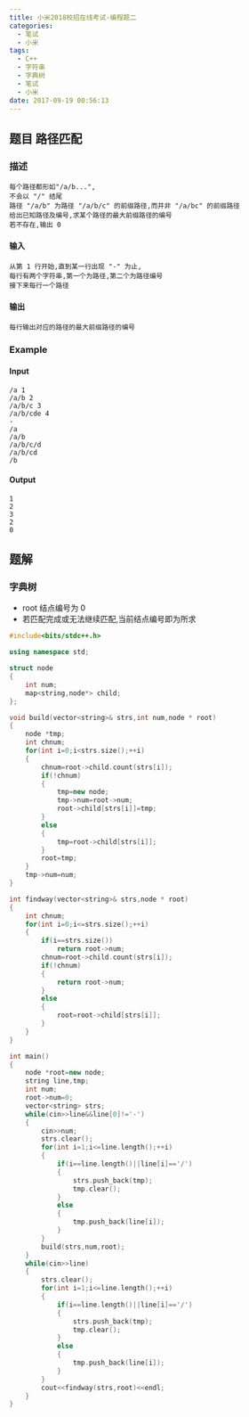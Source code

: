 ```yaml
---
title: 小米2018校招在线考试-编程题二
categories:
  - 笔试
  - 小米
tags:
  - C++
  - 字符串
  - 字典树
  - 笔试
  - 小米
date: 2017-09-19 00:56:13
---
```

## 题目 路径匹配
### 描述
	每个路径都形如"/a/b...",
	不会以 "/" 结尾
	路径 "/a/b" 为路径 "/a/b/c" 的前缀路径,而并非 "/a/bc" 的前缀路径
	给出已知路径及编号,求某个路径的最大前缀路径的编号
	若不存在,输出 0

#### 输入
	从第 1 行开始,直到某一行出现 "-" 为止,
	每行有两个字符串,第一个为路径,第二个为路径编号
	接下来每行一个路径

#### 输出
	每行输出对应的路径的最大前缀路径的编号
	
### Example
#### Input
	/a 1
	/a/b 2
	/a/b/c 3
	/a/b/cde 4
	-
	/a
	/a/b
	/a/b/c/d
	/a/b/cd
	/b

#### Output
	1
	2
	3
	2
	0

## 题解
### 字典树
* root 结点编号为 0
* 若匹配完成或无法继续匹配,当前结点编号即为所求

```cpp
#include<bits/stdc++.h>

using namespace std;

struct node
{
    int num;
    map<string,node*> child;
};

void build(vector<string>& strs,int num,node * root)
{
    node *tmp;
    int chnum;
    for(int i=0;i<strs.size();++i)
    {
        chnum=root->child.count(strs[i]);
        if(!chnum)
        {
            tmp=new node;
            tmp->num=root->num;
            root->child[strs[i]]=tmp;
        }
        else
        {
            tmp=root->child[strs[i]];
        }
        root=tmp;
    }
    tmp->num=num;
}

int findway(vector<string>& strs,node * root)
{
    int chnum;
    for(int i=0;i<=strs.size();++i)
    {
        if(i==strs.size())
            return root->num;
        chnum=root->child.count(strs[i]);
        if(!chnum)
        {
            return root->num;
        }
        else
        {
            root=root->child[strs[i]];
        }
    }
}

int main()
{
    node *root=new node;
    string line,tmp;
    int num;
    root->num=0;
    vector<string> strs;
    while(cin>>line&&line[0]!='-')
    {
        cin>>num;
        strs.clear();
        for(int i=1;i<=line.length();++i)
        {
            if(i==line.length()||line[i]=='/')
            {
                strs.push_back(tmp);
                tmp.clear();
            }
            else
            {
                tmp.push_back(line[i]);
            }
        }
        build(strs,num,root);
    }
    while(cin>>line)
    {
        strs.clear();
        for(int i=1;i<=line.length();++i)
        {
            if(i==line.length()||line[i]=='/')
            {
                strs.push_back(tmp);
                tmp.clear();
            }
            else
            {
                tmp.push_back(line[i]);
            }
        }
        cout<<findway(strs,root)<<endl;
    }
}

```